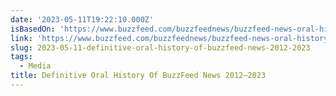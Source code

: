 ```yaml
---
date: '2023-05-11T19:22:10.000Z'
isBasedOn: 'https://www.buzzfeed.com/buzzfeednews/buzzfeed-news-oral-history-2012-2023'
link: 'https://www.buzzfeed.com/buzzfeednews/buzzfeed-news-oral-history-2012-2023'
slug: 2023-05-11-definitive-oral-history-of-buzzfeed-news-2012-2023
tags:
  - Media
title: Definitive Oral History Of BuzzFeed News 2012–2023
---
```


